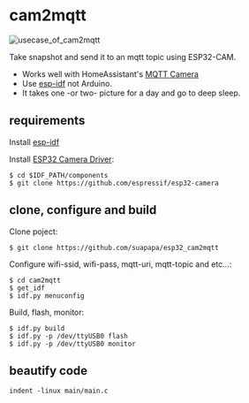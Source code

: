 # cam2mqtt

![usecase_of_cam2mqtt](_photo/cam2mqtt.png)

Take snapshot and send it to an mqtt topic using ESP32-CAM.

* Works well with HomeAssistant's [MQTT Camera](https://www.home-assistant.io/integrations/camera.mqtt/)
* Use [esp-idf](https://docs.espressif.com/projects/esp-idf/en/latest/esp32/#) not Arduino.
* It takes one -or two- picture for a day and go to deep sleep.

## requirements

Install [esp-idf](https://docs.espressif.com/projects/esp-idf/en/latest/esp32/#)

Install [ESP32 Camera Driver](https://github.com/espressif/esp32-camera):

    $ cd $IDF_PATH/components
    $ git clone https://github.com/espressif/esp32-camera

## clone, configure and build

Clone poject:

    $ git clone https://github.com/suapapa/esp32_cam2mqtt

Configure wifi-ssid, wifi-pass, mqtt-uri, mqtt-topic and etc...:

    $ cd cam2mqtt
    $ get_idf
    $ idf.py menuconfig

Build, flash, monitor:

    $ idf.py build
    $ idf.py -p /dev/ttyUSB0 flash
    $ idf.py -p /dev/ttyUSB0 monitor

## beautify code

    indent -linux main/main.c
